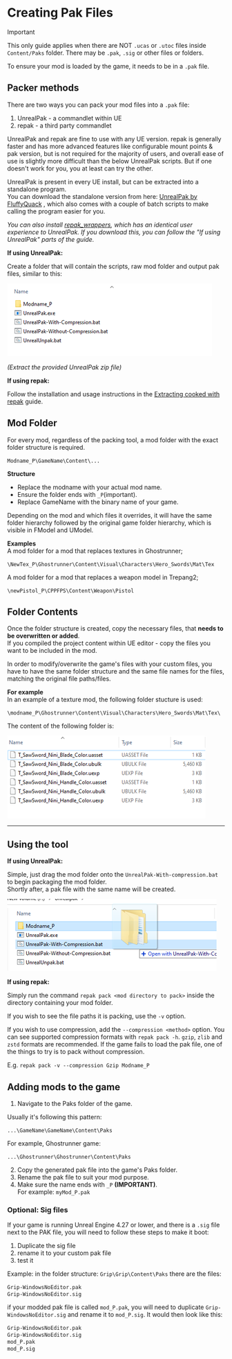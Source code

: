 # Creating Pak Files
> [!IMPORTANT]
> This only guide applies when there are NOT `.ucas` or `.utoc` files inside `Content/Paks` folder. There may be `.pak`, `.sig` or other files or folders.   

To ensure your mod is loaded by the game, it needs to be in a `.pak` file.

## Packer methods

There are two ways you can pack your mod files into a `.pak` file:
1. UnrealPak - a commandlet within UE
2. repak - a third party commandlet

UnrealPak and repak are fine to use with any UE version. repak is generally faster and has more advanced features like configurable mount points & pak version, but is not required for the majority of users, and overall ease of use is slightly more difficult than the below UnrealPak scripts. But if one doesn't work for you, you at least can try the other. 

UnrealPak is present in every UE install, but can be extracted into a standalone program.<br>
You can download the standalone version from here: [UnrealPak by FluffyQuack](https://github.com/Dmgvol/UE_Modding/raw/main/Tools/UnrealPak.zip) , which also comes with a couple of batch scripts to make calling the program easier for you.

*You can also install [repak_wrappers](https://github.com/Mythical-Github/repak_wrappers/archive/refs/heads/main.zip), which has an identical user experience to UnrealPak. If you download this, you can follow the "If using UnrealPak" parts of the guide.*

**If using UnrealPak:**

Create a folder that will contain the scripts, raw mod folder and output pak files, similar to this:

![](/Media/UnrealPak/unrealpak1.png)

_(Extract the provided UnrealPak zip file)_

**If using repak:** 

Follow the installation and usage instructions in the [Extracting cooked with repak](../TheBasics/ExtractingCooked.md#installation) guide.

## Mod Folder
For every mod, regardless of the packing tool, a mod folder with the exact folder structure is required.

```
Modname_P\GameName\Content\...
```

__Structure__<br>
- Replace the modname with your actual mod name.
- Ensure the folder ends with `_P`(important).
- Replace GameName with the binary name of your game.

Depending on the mod and which files it overrides, it will have the same folder hierarchy followed by the original game folder hierarchy, which is visible in FModel and UModel.

__Examples__<br>
A mod folder for a mod that replaces textures in Ghostrunner;<br>
```
\NewTex_P\Ghostrunner\Content\Visual\Characters\Hero_Swords\Mat\Tex
```

A mod folder for a mod that replaces a weapon model in Trepang2;<br> 
```
\newPistol_P\CPPFPS\Content\Weapon\Pistol
```

## Folder Contents
Once the folder structure is created, copy the necessary files, that **needs to be overwritten or added**.<br>
If you compiled the project content within UE editor - copy the files you want to be included in the mod.

In order to modify/overwrite the game's files with your custom files, you have to have the same folder structure and the same file names for the files, matching the original file paths/files.

__For example__<br>
In an example of a texture mod, the following folder stucture is used:<br>
```
\modname_P\Ghostrunner\Content\Visual\Characters\Hero_Swords\Mat\Tex\
```

The content of the following folder is:

![](/Media/UnrealPak/unrealpak2.png)

<hr>

## Using the tool
**If using UnrealPak:**

Simple, just drag the mod folder onto the `UnrealPak-With-compression.bat` to begin packaging the mod folder. <br>
Shortly after, a pak file with the same name will be created.

![](/Media/UnrealPak/unrealpak3.png)

**If using repak:**

Simply run the command `repak pack <mod directory to pack>` inside the directory containing your mod folder. 

If you wish to see the file paths it is packing, use the `-v` option.

If you wish to use compression, add the `--compression <method>` option. You can see supported compression formats with `repak pack -h`. `gzip`, `zlib` and `zstd` formats are recommended. If the game fails to load the pak file, one of the things to try is to pack without compression.

E.g. `repak pack -v --compression Gzip Modname_P`

## Adding mods to the game
1. Navigate to the Paks folder of the game.

Usually it's following this pattern:

```
...\GameName\GameName\Content\Paks
```

For example, Ghostrunner game:<br>
```
...\Ghostrunner\Ghostrunner\Content\Paks
```


2. Copy the generated pak file into the game's Paks folder.
3. Rename the pak file to suit your mod purpose.
4. Make sure the name ends with `_P` **(IMPORTANT)**.<br>
For example: `myMod_P.pak`

### Optional: Sig files
If your game is running Unreal Engine 4.27 or lower, and there is a `.sig` file next to the PAK file, you will need to follow these steps to make it boot:
1. Duplicate the sig file
2. rename it to your custom pak file
3. test it

Example:
in the folder structure: `Grip\Grip\Content\Paks`
there are the files:
```
Grip-WindowsNoEditor.pak
Grip-WindowsNoEditor.sig
```
if your modded pak file is called `mod_P.pak`, you will need to duplicate `Grip-WindowsNoEditor.sig` and rename it to `mod_P.sig`.
It would then look like this:
```
Grip-WindowsNoEditor.pak
Grip-WindowsNoEditor.sig
mod_P.pak
mod_P.sig
```
